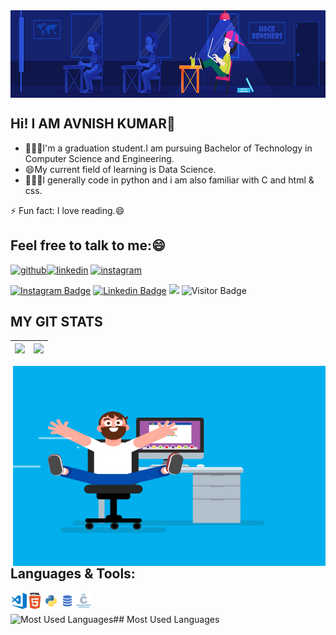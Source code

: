 
<img align="center" alt="poster" src="79731568097599.5b50bca477735.jpg" width="900" height="140" />

## Hi! I AM AVNISH KUMAR👋

- 👨🏻‍🎓I'm a graduation student.I am pursuing Bachelor of Technology in Computer Science and Engineering.  
- 😄My current field of learning is Data Science.  
- 👨🏻‍💻I generally code in python and i am also familiar with C and html & css.

 ⚡ Fun fact: I love reading.😄
 
 ## Feel free to talk to me:😄
 [<img src='https://cdn.jsdelivr.net/npm/simple-icons@3.0.1/icons/github.svg' alt='github' height='40'>](https://github.com/avnish-empire/)[<img src='https://cdn.jsdelivr.net/npm/simple-icons@3.0.1/icons/linkedin.svg' alt='linkedin' height='40'>](https://www.linkedin.com/in/https://www.linkedin.com/in/avnish-k-a60a79191/)  [<img src='https://cdn.jsdelivr.net/npm/simple-icons@3.0.1/icons/instagram.svg' alt='instagram' height='40'>](https://instagram.com/the_avnish_empire?utm_medium=copy_link)

 
[![Instagram Badge](https://img.shields.io/badge/-the_avnish_empire-blueviolet?style=plastic-square&logo=instagram&logoColor=white&link=https://instagram.com/avnish-empire/)](https://instagram.com/the_avnish_empire?utm_medium=copy_link)
[![Linkedin Badge](https://img.shields.io/badge/-AVNISH-blue?style=plastic-square&logo=Linkedin&logoColor=white&link=https://www.linkedin.com/in/avnish-k-a60a79191/)](https://linkedin.com/in/avnish-k-a60a79191/)
<a href="https://avnish-empire.github.io/myresume/"><img src="C:\Users\VINOD\Downloads\Maayavi  Professional Resume (4).svg"/></a>
![Visitor Badge](https://visitor-badge.laobi.icu/badge?page_id=avnish-empire)
 
 
## MY GIT STATS
<img src="https://github-readme-stats.vercel.app/api?username=avnish-empire&&show_icons=true&count_private=true&theme=radical"/>|<img src="https://github-readme-streak-stats.herokuapp.com/?user=avnish-empire&theme=radical"/>
|---|---|

<img align="right" alt="GIF" src="avnish.gif" width="500" height="320" />
 

## Languages & Tools:

<img align="left" alt="Visual Studio Code" width="26px" src="https://raw.githubusercontent.com/github/explore/80688e429a7d4ef2fca1e82350fe8e3517d3494d/topics/visual-studio-code/visual-studio-code.png" />
<img align="left" alt="HTML5" width="26px" src="https://raw.githubusercontent.com/github/explore/80688e429a7d4ef2fca1e82350fe8e3517d3494d/topics/html/html.png" />
<img align="left" alt="python" width="26px" src="https://raw.githubusercontent.com/github/explore/80688e429a7d4ef2fca1e82350fe8e3517d3494d/topics/python/python.png" />
<img align="left" alt="SQL" width="26px" src="https://raw.githubusercontent.com/github/explore/80688e429a7d4ef2fca1e82350fe8e3517d3494d/topics/sql/sql.png" />
<img align="left" alt="C" width="26px" src="https://raw.githubusercontent.com/github/explore/80688e429a7d4ef2fca1e82350fe8e3517d3494d/topics/c/c.png" />

<br>
<br>
 ## Most Used Languages
  <img align = "left" alt="Most Used Languages" src= "https://github-readme-stats.vercel.app/api/top-langs/?username=avnish-empire" />
</details>
